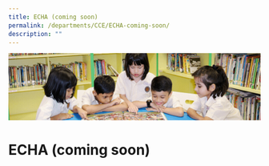```yaml
---
title: ECHA (coming soon)
permalink: /departments/CCE/ECHA-coming-soon/
description: ""
---
```

![](/images/banner.gif)

ECHA (coming soon)
==================